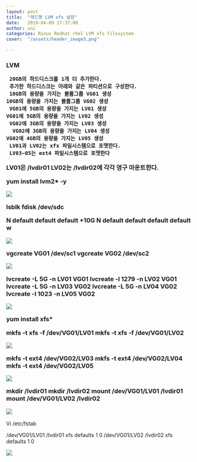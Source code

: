 ```yaml
---
layout: post
title:  "레드햇 LVM xfs 설정"
date:   2019-04-09 17:37:00
author: uni
categories: Rinux Redhat rhel LVM xfs filesystem
cover:  "/assets/header_image5.png"

---
```



<h3>

 

 
LVM 



     20GB의 하드디스크를 1개 더 추가한다. 
     추가한 하드디스크는 아래와 같은 파티션으로 구성한다. 
     10GB의 용량을 가지는 볼륨그룹 VG01 생성
    10GB의 용량을 가지는 볼륨그룹 VG02 생성
     VG01에 5GB의 용량을 가지는 LV01 생성
    VG01에 5GB의 용량을 가지는 LV02 생성
     VG02에 3GB의 용량을 가지는 LV03 생성
      VG02에 3GB의 용량을 가지는 LV04 생성
    VG02에 4GB의 용량을 가지는 LV05 생성
     LV01과 LV02는 xfx 파일시스템으로 포맷한다. 
     LV03~05는 ext4 파일시스템으로 포맷한다   
  LV01은 /lvdir01 LV02는 /lvdir02에 각각 영구 마운트한다. 


yum install lvm2* -y

 


 
 <img  src="/assets/images/lvm1.jpg"><br>
 
 

 
lsblk
fdisk /dev/sdc 

N
default
default
default
+10G
N
default
default
default
default
w

 

 
 <img  src="/assets/images/lvm2.jpg"><br>
 
 

 


vgcreate VG01 /dev/sc1
vgcreate VG02 /dev/sc2
 


 
 <img  src="/assets/images/lvm3.jpg"><br>
 
 

 

lvcreate -L 5G -n LV01 VG01
lvcreate -l 1279 -n LV02 VG01
lvcreate -L 5G -n LV03 VG02
lvcreate -L 5G -n LV04 VG02
lvcreate -l 1023 -n LV05 VG02

 

 
 <img  src="/assets/images/lvm4.jpg"><br>
 
 

 

yum install xfs*

mkfs  -t   xfs -f /dev/VG01/LV01
mkfs  -t   xfs -f /dev/VG01/LV02
 

 
 <img  src="/assets/images/lvm5.jpg"><br>
 
 

 

mkfs -t  ext4  /dev/VG02/LV03
mkfs -t  ext4  /dev/VG02/LV04
mkfs -t  ext4  /dev/VG02/LV05
 


 
 <img  src="/assets/images/lvm6.jpg"><br>
 
 

 

mkdir /lvdir01
mkdir /lvdir02
mount /dev/VG01/LV01 /lvdir01
mount /dev/VG01/LV02 /lvdir02

 




 
 <img  src="/assets/images/lvm7.jpg"><br>
 
 

 





</h3>


Vi /etc/fstab

/dev/VG01/LV01 /lvdir01 xfs defaults 1 0
/dev/VG01/LV02 /lvdir02 xfs defaults 1 0
 



 
 <img  src="/assets/images/lvm8.jpg"><br>
 
 
















 
 